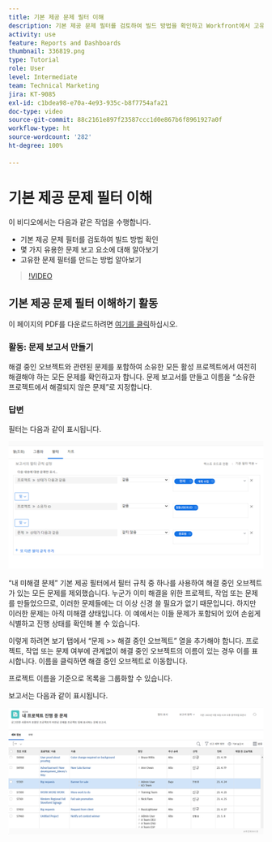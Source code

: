 ```yaml
---
title: 기본 제공 문제 필터 이해
description: 기본 제공 문제 필터를 검토하여 빌드 방법을 확인하고 Workfront에서 고유한 문제 필터를 생성하는 방법을 알아봅니다.
activity: use
feature: Reports and Dashboards
thumbnail: 336819.png
type: Tutorial
role: User
level: Intermediate
team: Technical Marketing
jira: KT-9085
exl-id: c1bdea98-e70a-4e93-935c-b8f7754afa21
doc-type: video
source-git-commit: 88c2161e897f23587ccc1d0e867b6f8961927a0f
workflow-type: ht
source-wordcount: '282'
ht-degree: 100%

---
```


# 기본 제공 문제 필터 이해

이 비디오에서는 다음과 같은 작업을 수행합니다.

* 기본 제공 문제 필터를 검토하여 빌드 방법 확인
* 몇 가지 유용한 문제 보고 요소에 대해 알아보기
* 고유한 문제 필터를 만드는 방법 알아보기

>[!VIDEO](https://video.tv.adobe.com/v/336819/?quality=12&learn=on)


## 기본 제공 문제 필터 이해하기 활동

이 페이지의 PDF를 다운로드하려면 [여기를 클릭](/help/assets/understand-built-in-issue-filters-activities.pdf)하십시오.

### 활동: 문제 보고서 만들기

해결 중인 오브젝트와 관련된 문제를 포함하여 소유한 모든 활성 프로젝트에서 여전히 해결해야 하는 모든 문제를 확인하고자 합니다. 문제 보고서를 만들고 이름을 “소유한 프로젝트에서 해결되지 않은 문제”로 지정합니다.

### 답변

필터는 다음과 같이 표시됩니다.

![문제 필터를 만드는 화면 이미지](assets/opening-built-in-issue-filters-1.png)

“내 미해결 문제” 기본 제공 필터에서 필터 규칙 중 하나를 사용하여 해결 중인 오브젝트가 있는 모든 문제를 제외했습니다. 누군가 이미 해결을 위한 프로젝트, 작업 또는 문제를 만들었으므로, 이러한 문제들에는 더 이상 신경 쓸 필요가 없기 때문입니다. 하지만 이러한 문제는 아직 미해결 상태입니다. 이 예에서는 이들 문제가 포함되어 있어 손쉽게 식별하고 진행 상태를 확인해 볼 수 있습니다.

이렇게 하려면 보기 탭에서 “문제 >> 해결 중인 오브젝트” 열을 추가해야 합니다. 프로젝트, 작업 또는 문제 여부에 관계없이 해결 중인 오브젝트의 이름이 있는 경우 이를 표시합니다. 이름을 클릭하면 해결 중인 오브젝트로 이동합니다.

프로젝트 이름을 기준으로 목록을 그룹화할 수 있습니다.

보고서는 다음과 같이 표시됩니다.

![문제 보고서 이미지](assets/opening-built-in-issue-filters-2.png)
